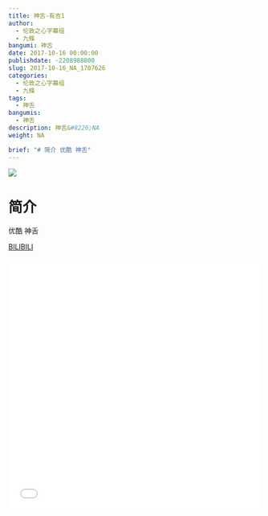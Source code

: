 ```yaml
---
title: 神舌-有吉1
author: 
  - 伦敦之心字幕组
  - 九條
bangumi: 神舌
date: 2017-10-16 00:00:00
publishdate: -2208988800
slug: 2017-10-16_NA_1707626
categories: 
  - 伦敦之心字幕组
  - 九條
tags: 
  - 神舌
bangumis: 
  - 神舌
description: 神舌&#8226;NA
weight: NA

brief: "# 简介 优酷 神舌"
---
```


![](https://i.imgur.com/x5s25lp.png)

# 简介  
优酷 神舌

  [BILIBILI](https://www.bilibili.com/video/av1707626/)


<div class="vcontainer">  <iframe class='video' src="//www.bilibili.com/blackboard/player.html?aid=1707626" width="100%" height="500" frameborder="0" allowfullscreen="allowfullscreen"></iframe></div>
